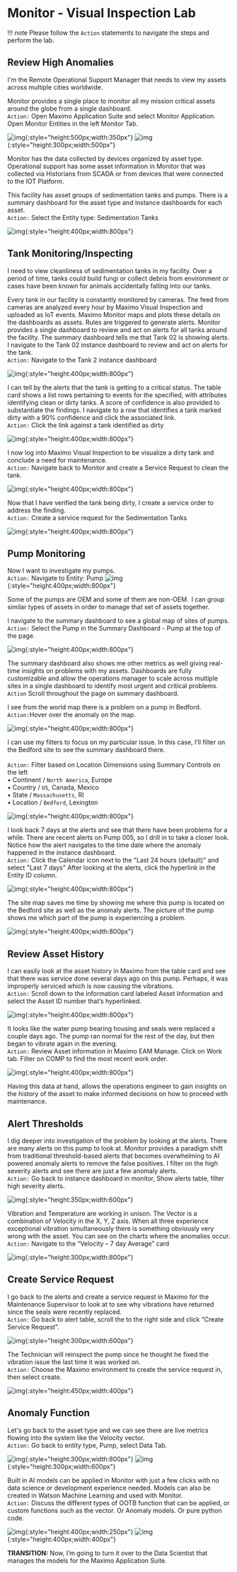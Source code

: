 # Monitor - Visual Inspection Lab

!!! note
    Please follow the `Action` statements to navigate the steps and perform the lab.

## Review High Anomalies

I'm the Remote Operational Support Manager that needs to view my assets across multiple cities worldwide.

Monitor provides a single place to monitor all my mission critical assets around the globe from a single dashboard.<br>
`Action:` Open Maximo Application Suite and select Monitor Application. Open Monitor Entities in the left Monitor Tab.

![img](/img/mas_8.3/monitor1.png){:style="height:500px;width:350px"}
![img](/img/mas_8.3/monitor_ents.png){:style="height:300px;width:500px"}

Monitor has the data collected by devices organized by asset type.  Operational support has some asset information in Monitor that was collected via Historians from SCADA or from devices that were connected to the IOT Platform. 

This facility has asset groups of sedimentation tanks and pumps.  There is a summary dashboard for the asset type and instance dashboards for each asset.<br>
`Action:` Select the Entity type: Sedimentation Tanks 

![img](/img/mas_8.3/empty.png){:style="height:400px;width:800px"}

## Tank Monitoring/Inspecting

I need to view cleanliness of sedimentation tanks in my facility. Over a period of time, tanks could build fungi or collect debris from environment or cases have been known for animals accidentally falling into our tanks.  

Every tank in our facility is constantly monitored by cameras. The feed from cameras are analyzed every hour by Maximo Visual Inspection and uploaded as IoT events. Maximo Monitor maps and plots these details on the dashboards as assets. Rules are triggered to generate alerts.  Monitor provides a single dashboard to review and act on alerts for all tanks around the facility.  The summary dashboard tells me that Tank 02 is showing alerts.  I navigate to the Tank 02 instance dashboard to review and act on alerts for the tank.<br> 
`Action:` Navigate to the Tank 2 instance dashboard 

![img](/img/mas_8.3/empty.png){:style="height:400px;width:800px"}

I can tell by the alerts that the tank is getting to a critical status.  The table card shows a list rows pertaining to events for the specified, with attributes identifying clean or dirty tanks.  A score of confidence is also provided to substantiate the findings. I navigate to a row that identifies a tank marked dirty with a 90% confidence and click the associated link.<br> 
`Action:` Click the link against a tank identified as dirty 

![img](/img/mas_8.3/empty.png){:style="height:400px;width:800px"}

I now log into Maximo Visual Inspection to be visualize a dirty tank and conclude a need for maintenance.<br>
`Action:` Navigate back to Monitor and create a Service Request to clean the tank. 

![img](/img/mas_8.3/empty.png){:style="height:400px;width:800px"}

Now that I have verified the tank being dirty, I create a service order to address the finding.<br>
`Action:` Create a service request for the Sedimentation Tanks 

![img](/img/mas_8.3/empty.png){:style="height:400px;width:800px"}

## Pump Monitoring

Now I want to investigate my pumps.<br> 
`Action:` Navigate to Entity: Pump
![img](/img/mas_8.3/select_ent.png){:style="height:400px;width:800px"} 

 

Some of the pumps are OEM and some of them are non-OEM.   I can group similar types of assets in order to manage that set of assets together. 


I navigate to the summary dashboard to see a global map of sites of pumps. <br>
`Action:` Select the Pump in the Summary Dashboard - Pump at the top of the page.

![img](/img/mas_8.3/sum_dash.png){:style="height:400px;width:800px"}

The summary dashboard also shows me other metrics as well giving real-time insights on problems with my assets.  Dashboards are fully customizable and allow the operations manager to scale across multiple sites in a single dashboard to identify most urgent and critical problems.<br>
`Action` Scroll throughout the page on summary dashboard.

I see from the world map there is a problem on a pump in Bedford.<br>
`Action:`Hover over the anomaly on the map. 

![img](/img/mas_8.3/anom_d.png){:style="height:400px;width:800px"}

I can use my filters to focus on my particular issue.  In this case, I’ll filter on the Bedford site to see the summary dashboard there.<br>  
`Action:` Filter based on Location Dimensions using Summary Controls on the left<br>
•	Continent / `North America`, Europe  
•	Country / `US`, Canada, Mexico   
•	State / `Massachusetts`, RI<br>
•	Location / `Bedford`, Lexington<br>

![img](/img/mas_8.3/summ_controls.png){:style="height:400px;width:800px"}

I look back 7 days at the alerts and see that there have been problems for a while.  There are recent alerts on Pump 005, so I drill in to take a closer look.  Notice how the alert navigates to the time date where the anomaly happened in the instance dashboard.<br>
`Action:` Click the Calendar icon next to the "Last 24 hours (default)" and select "Last 7 days" After looking at the alerts, click the hyperlink in the Entity ID column.

![img](/img/mas_8.3/7_days.png){:style="height:400px;width:800px"}

The site map saves me time by showing me where this pump is located on the Bedford site as well as the anomaly alerts.  The picture of the pump shows me which part of the pump is experiencing a problem.

![img](/img/mas_8.3/site_map.png){:style="height:400px;width:800px"}

## Review Asset History

I can easily look at the asset history in Maximo from the table card and see that there was service done several days ago on this pump.  Perhaps, it was improperly serviced which is now causing the vibrations.<br>
`Action:` Scroll down to the information card labeled Asset Information and select the Asset ID number that’s hyperlinked.

![img](/img/mas_8.3/asset_link.png){:style="height:400px;width:800px"}

It looks like the water pump bearing housing and seals were replaced a couple days ago. The pump ran normal for the rest of the day, but then began to vibrate again in the evening.<br>
`Action:` Review Asset information in Maximo EAM Manage. Click on Work tab. Filter on COMP to find the most recent work order.

![img](/img/mas_8.3/comp_wo.png){:style="height:400px;width:800px"}

Having this data at hand, allows the operations engineer to gain insights on the history of the asset to make informed decisions on how to proceed with maintenance.  

## Alert Thresholds
I dig deeper into investigation of the problem by looking at the alerts.  There are many alerts on this pump to look at.  Monitor provides a paradigm shift from traditional threshold-based alerts that becomes overwhelming to AI powered anomaly alerts to remove the false positives.  I filter on the high severity alerts and see there are just a few anomaly alerts.<br>
`Action:` Go back to instance dashboard in monitor, Show alerts table, filter high severity alerts.

![img](/img/mas_8.3/severealerts.png){:style="height:350px;width:600px"}


Vibration and Temperature are working in unison.  The Vector is a combination of Velocity in the X, Y, Z axis.  When all three experience exceptional vibration simultaneously there is something obviously very wrong with the asset.  You can see on the charts where the anomalies occur.
`Action:` Navigate to the “Velocity – 7 day Average” card

![img](/img/mas_8.3/velocitycard.png){:style="height:300px;width:800px"}

## Create Service Request
I go back to the alerts and create a service request in Maximo for the Maintenance Supervisor to look at to see why vibrations have returned since the seals were recently replaced. <br>
`Action:` Go back to alert table, scroll the to the right side and click “Create Service Request”.

![img](/img/mas_8.3/createSR.png){:style="height:300px;width:600px"}

 The Technician will reinspect the pump since he thought he fixed the vibration issue the last time it was worked on.<br>
`Action:` Choose the Maximo environment to create the service request in, then select create.

![img](/img/mas_8.3/srlogistics.png){:style="height:450px;width:400px"}

## Anomaly Function
Let's go back to the asset type and we can see there are live metrics flowing into the system like the Velocity vector. <br>
`Action:` Go back to entity type, Pump, select Data Tab.

![img](/img/mas_8.3/ootbF.png){:style="height:300px;width:800px"}
![img](/img/mas_8.3/ootbf2.png){:style="height:300px;width:600px"}

Built in AI models can be applied in Monitor with just a few clicks with no data science or development experience needed.  Models can also be created in Watson Machine Learning and used with Monitor.<br>
`Action:` Discuss the different types of OOTB function that can be applied, or custom functions such as the vector. Or Anomaly models. Or pure python code.

![img](/img/mas_8.3/ootbf3.png){:style="height:400px;width:250px"}
![img](/img/mas_8.3/metrics.png){:style="height:400px;width:400px"}

<b>TRANSITION:</b> Now, I’m going to turn it over to the Data Scientist that manages the models for the Maximo Application Suite.


